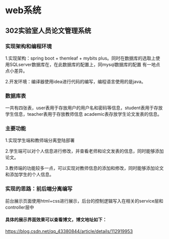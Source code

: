 # web系统
## 302实验室人员论文管理系统
### 实现架构和编程环境
1.实现架构：spring boot + themleaf + mybits plus。同时在数据库的选取上使用SQLserver数据库在，在此数据库的配置上，同mysql数据库的配置
有一地点点小差异。

2.开发环境：编译器使用idea进行代码的编写，编程语言使用的是java。
### 数据库表
一共有四张表，user表用于存放用户的用户名和密码等信息，student表用于存放学生信息，teacher表用于存放教师信息
academic表存放学生论文发表的信息。
### 主要功能
1.实现学生端和教师端分离登陆部署

2.学生端可以对个人信息进行修改，并查看老师和论文发表的信息，同时能够添加论文。

3.教师端的功能较多一点，可以实现对教师信息的添加和修改，同时能够添加论文和添加学生的个人信息。

### 实现的思路：前后端分离编写
前台展示页面使用html+css进行展示，后台的控制逻辑写入在相关的service层和controller层中
#### 具体的展示界面效果可以查看博文，博文地址如下：
https://blog.csdn.net/qq_43380844/article/details/112919953
